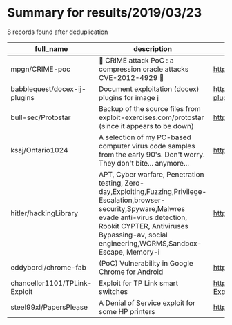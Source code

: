 
# Summary for results/2019/03/23
    
8 records found after deduplication

| full_name | description | html_url | matched_list | matched_count | pushed_at | size | stargazers_count | language | forks_count |
|-------------------------------|------------------------------------------------------------------------------------------------------------------------------------------------------------------------------------------------------------------------------------------------------------------|--------------------------------------------------|---------------------------|-----------------|---------------------------|--------|--------------------|------------|---------------|
| mpgn/CRIME-poc | :hocho: CRIME attack PoC : a compression oracle attacks CVE-2012-4929 :hocho: | https://github.com/mpgn/CRIME-poc | ['attack poc', 'cve poc'] | 2 | 2019-03-23 10:53:09+00:00 | 13 | 24 | Python | 8 |
| babblequest/docex-ij-plugins | Document exploitation (docex) plugins for image j | https://github.com/babblequest/docex-ij-plugins | ['exploit'] | 1 | 2019-03-23 01:11:21+00:00 | 1936 | 0 | Java | 0 |
| bull-sec/Protostar | Backup of the source files from exploit-exercises.com/protostar (since it appears to be down) | https://github.com/bull-sec/Protostar | ['exploit'] | 1 | 2019-03-23 23:49:09+00:00 | 7 | 2 | C | 3 |
| ksaj/Ontario1024 | A selection of my PC-based computer virus code samples from the early 90's. Don't worry. They don't bite... anymore... | https://github.com/ksaj/Ontario1024 | ['0day'] | 1 | 2019-03-23 20:48:55+00:00 | 94 | 0 | Assembly | 0 |
| hitIer/hackingLibrary | APT,‬ ‪Cyber warfare,‬ ‪Penetration testing,‬ ‪Zero-day,Exploiting,‬Fuzzing,Privilege-Escalation,browser-security‪,Spyware,Malwres evade anti-virus detection,‬ ‪Rookit CYPTER,‬ ‪Antiviruses Bypassing-av,‬ social engineering,WORMS,Sandbox-Escape,‬ ‪Memory-i | https://github.com/hitIer/hackingLibrary | ['exploit'] | 1 | 2019-03-23 09:58:12+00:00 | 0 | 0 | | 0 |
| eddybordi/chrome-fab | (PoC) Vulnerability in Google Chrome for Android | https://github.com/eddybordi/chrome-fab | ['vulnerability poc'] | 1 | 2019-03-23 18:40:41+00:00 | 146 | 0 | Vue | 0 |
| chancellor1101/TPLink-Exploit | Exploit for TP Link smart switches | https://github.com/chancellor1101/TPLink-Exploit | ['exploit'] | 1 | 2019-03-23 22:34:29+00:00 | 13460 | 0 | C# | 1 |
| steel99xl/PapersPlease | A Denial of Service exploit for some HP printers | https://github.com/steel99xl/PapersPlease | ['exploit'] | 1 | 2019-03-23 23:20:33+00:00 | 539 | 0 | Shell | 0 |
